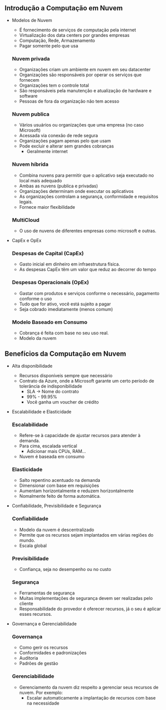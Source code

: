 ## Introdução a Computação em Nuvem

- Modelos de Nuvem
    - É fornecimento de serviços de computação pela internet
    - Virtualização dos data centers por grandes empresas
    - Computação, Rede, Armazenamento
    - Pagar somente pelo que usa
    
    ### Nuvem privada
    
    - Organizações criam um ambiente em nuvem em seu datacenter
    - Organizações são responsáveis por operar os serviços que fornecem
    - Organizações tem o controle total
    - São responsáveis pela manutenção e atualização de hardware e software
    - Pessoas de fora da organização não tem acesso
        
    
    ### Nuvem publica
    
    - Vários usuários ou organizações que uma empresa (no caso Microsoft)
    - Acessada via conexão de rede segura
    - Organizações pagam apenas pelo que usam
    - Pode excluir e alterar sem grandes cobranças
        - Geralmente internet
        
    
    ### Nuvem híbrida
    
    - Combina nuvens para permitir que o aplicativo seja executado no local mais adequado
    - Ambas as nuvens (publica e privadas)
    - Organizações determinam onde executar os aplicativos
    - As organizações controlam a segurança, conformidade e requisitos legais.
    - Fornece maior flexibilidade
        
    
    ### MultiCloud
    
    - O uso de nuvens de diferentes empresas como microsoft e outras.
- CapEx e OpEx
    
    ### Despesas de Capital (CapEx)
    
    - Gasto inicial em dinheiro em infraestrutura física.
    - As despesas CapEx têm um valor que reduz ao decorrer do tempo
    
    ### Despesas Operacionais (OpEx)
    
    - Gastar com produtos e serviços conforme o necessário, pagamento conforme o uso
    - Tudo que for ativo, você está sujeito a pagar
    - Seja cobrado imediatamente (menos comum)
    
    ### Modelo Baseado em Consumo
    
    - Cobrança é feita com base no seu uso real.
    - Modelo da nuvem
 
      
## Benefícios da Computação em Nuvem

- Alta disponibilidade
    - Recursos disponíveis sempre que necessário
    - Contrato da Azure, onde a Microsoft garante um certo período de tolerância de indisponibilidade
        - SLA → Nome do contrato
        - 99% - 99.95%
        - Você ganha um voucher de crédito
- Escalabilidade e Elasticidade
    
    ### Escalabilidade
    
    - Refere-se à capacidade  de ajustar recursos para atender à demanda.
    - Para cima, escalada vertical
        - Adicionar mais CPUs, RAM…
    - Nuvem é baseada em consumo
    
    ### Elasticidade
    
    - Salto repentino acentuado na demanda
    - Dimensionar com base em requisições
    - Aumentam horizontalmente e reduzem horizontalmente
    - Nomalmente feito de forma automática.
- Confiabilidade, Previsibilidade e Segurança
    
    ### Confiabilidade
    
    - Modelo da nuvem é descentralizado
    - Permite que os recursos sejam implantados em várias regiões do mundo.
    - Escala global
    
    ### Previsibilidade
    
    - Confiança, seja no desempenho ou no custo
    
    ### Segurança
    
    - Ferramentas de segurança
    - Muitas implementações de segurança devem ser realizadas pelo cliente
    - Responsabilidade do provedor é oferecer recursos, já o seu é aplicar esses recursos.
- Governança e Gerenciabilidade
    
    ### Governança
    
    - Como gerir os recursos
    - Conformidades e padronizações
    - Auditoria
    - Padrões de gestão
    
    ### Gerenciabilidade
    
    - Gerenciamento da nuvem diz respeito a gerenciar seus recursos de nuvem. Por exemplo:
        - Escalar automaticamente a implantação de recursos com base na necessidade
